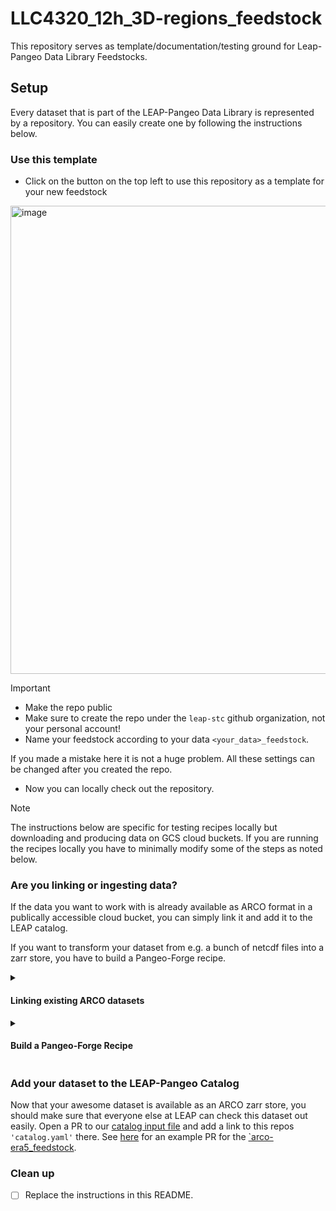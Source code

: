 # LLC4320_12h_3D-regions_feedstock
This repository serves as template/documentation/testing ground for Leap-Pangeo Data Library Feedstocks.

## Setup
Every dataset that is part of the LEAP-Pangeo Data Library is represented by a repository. You can easily create one by following the instructions below.

### Use this template
- Click on the button on the top left to use this repository as a template for your new feedstock
<img width="749" alt="image" src="https://github.com/leap-stc/proto_feedstock/assets/14314623/c786b2c7-adf1-4d4c-9811-0c7a1aa9228c">

>[!IMPORTANT]
> - Make the repo public
> - Make sure to create the repo under the `leap-stc` github organization, not your personal account!
> - Name your feedstock according to your data  `<your_data>_feedstock`.
>
>  If you made a mistake here it is not a huge problem. All these settings can be changed after you created the repo.

- Now you can locally check out the repository.

> [!NOTE]
> The instructions below are specific for testing recipes locally but downloading and producing data on GCS cloud buckets. If you are running the recipes locally you have to minimally modify some of the steps as noted below.

### Are you linking or ingesting data?
If the data you want to work with is already available as ARCO format in a publically accessible cloud bucket, you can simply link it and add it to the LEAP catalog.

If you want to transform your dataset from e.g. a bunch of netcdf files into a zarr store, you have to build a Pangeo-Forge recipe.

<details>
<summary>

#### Linking existing ARCO datasets

</summary>

To link an existing dataset all you need to do is to modify `'feedstock/meta.yaml'` and `'feedstock/catalog.yaml'`. Enter the information about the dataset in `'feedstock/meta.yaml'` and then add corresponding entries (the `'id'` parameter has to match) in `'feedstock/catalog.yaml'`, where the url can point to any publically available cloud storage.

<details>
<summary> Example from the [`arco-era5_feedstock](https://github.com/leap-stc/arco-era5_feedstock): </summary>

`meta.yaml`

```
title: "ARCO ERA5"
description: >
   Analysis-Ready, Cloud Optimized ERA5 data ingested by Google Research
recipes:
  - id: "0_25_deg_pressure_surface_levels"
  - id: "0_25_deg_model_levels"
provenance:
  providers:
    - name: "Google Research"
      description: >
      Hersbach, H., Bell, B., Berrisford, P., Hirahara, S., Horányi, A.,
      Muñoz‐Sabater, J., Nicolas, J., Peubey, C., Radu, R., Schepers, D.,
      Simmons, A., Soci, C., Abdalla, S., Abellan, X., Balsamo, G.,
      Bechtold, P., Biavati, G., Bidlot, J., Bonavita, M., De Chiara, G.,
      Dahlgren, P., Dee, D., Diamantakis, M., Dragani, R., Flemming, J.,
      Forbes, R., Fuentes, M., Geer, A., Haimberger, L., Healy, S.,
      Hogan, R.J., Hólm, E., Janisková, M., Keeley, S., Laloyaux, P.,
      Lopez, P., Lupu, C., Radnoti, G., de Rosnay, P., Rozum, I., Vamborg, F.,
      Villaume, S., Thépaut, J-N. (2017): Complete ERA5: Fifth generation of
      ECMWF atmospheric reanalyses of the global climate. Copernicus Climate
      Change Service (C3S) Data Store (CDS).

      Hersbach et al, (2017) was downloaded from the Copernicus Climate Change
      Service (C3S) Climate Data Store. We thank C3S for allowing us to
      redistribute the data.

      The results contain modified Copernicus Climate Change Service
      information 2022. Neither the European Commission nor ECMWF is
      responsible for any use that may be made of the Copernicus information
      or data it contains.
      roles:
        - producer
        - licensor
  license: "Apache Version 2.0"
maintainers:
  - name: "Julius Busecke"
    orcid: "0000-0001-8571-865X"
    github: jbusecke
```

`catalog.yaml`

```
# All the information important to cataloging.
"ncviewjs:meta_yaml_url": "https://github.com/leap-stc/arco-era5_feedstock/blob/main/feedstock/meta.yaml" # !!! Make sure to change this to YOUR feedstock!!!
tags:
  - atmosphere
  - reanalysis
  - zarr
stores:
  - id: "0_25_deg_pressure_surface_levels"
    name: "This dataset contains most pressure-level fields and all surface-level field regridded to a uniform 0.25° resolution. It is a superset of the data used to train GraphCast and NeuralGCM"
    url: "gs://gcp-public-data-arco-era5/ar/full_37-1h-0p25deg-chunk-1.zarr-v3"

  - id: "0_25_deg_model_levels"
    name: "This dataset contains 3D fields at 0.25° resolution with ERA5's native vertical coordinates (hybrid pressure/sigma coordinates)."
    url: "'gs://gcp-public-data-arco-era5/ar/model-level-1h-0p25deg.zarr-v1'"
```

</details>

</details>

<details>
<summary>

#### Build a Pangeo-Forge Recipe

</summary>

##### Build and test your recipe locally on the LEAP-Pangeo Jupyterhub

- Edit the `feedstock/recipe.py` to build your pangeo-forge recipe. If you are new to pangeo-forge, [the docs](https://pangeo-forge.readthedocs.io/en/latest/composition/index.html#overview) are a great starting point
- Make sure to also edit the other files in the `/feedstock/` directory. More info on feedstock structure can be found [here](https://pangeo-forge.readthedocs.io/en/latest/deployment/feedstocks.html#meta-yaml)
- 🚨 You should not have to modify any of the files outside the `feedstock` folder (and this README)! If you run into a situation where you think changes are needed, please open an issue and tag @leap-stc/data-and-compute.

#### Test your recipe locally
Before we run your recipe on LEAPs Dataflow runner you should test your recipe locally.

You can do that on the LEAP-Pangeo Jupyterhub or your own computer.

1. Set up an environment with mamba or conda:
```shell
mamba create -n runner0102 python=3.11 -y
conda activate runner0102
pip install pangeo-forge-runner==0.10.2 --no-cache-dir
```

2. You can now use [pangeo-forge-runner](https://github.com/pangeo-forge/pangeo-forge-runner) from the root directory of a checked out version of this repository in the shell

```shell
pangeo-forge-runner bake \
  --repo=./ \
  --Bake.recipe_id=<recipe_id>\
  -f configs/config_local_hub.py
```
>[!NOTE]
> Make sure to replace the `'recipe_id'` with the one defined in your `feedstock/meta.yaml` file.
>
>If you created multiple recipes you have to run a call like above for each one.

> To run this fully local (e.g. on your laptop) you have to replace `config_local_hub.py` with  `config_local.py`.
>
> ⚠️ This will save the cache and output to a subfolder of the location you are executing this from.. Make sure do delete them once you are done with testing.

3. Check the output! If something looks off edit your recipe.

>[!TIP]
>The above command will by default 'prune' the recipe, meaning it will only use two of the input files you provided to avoid creating too large output.
>Keep that in mind when you check the output for correctness.

Once you are happy with the output it is time to commit your work to git, push to github and get this recipe set up for ingestion using [Google Dataflow](https://cloud.google.com/dataflow?hl=en)

#### Activate the linting CI and clean up your repo
[Pre-Commit](https://pre-commit.com) linting is already pre-configured in this repository. To run the checks locally simply do:
```shell
pip install pre-commit
pre-commit install
pre-commit run --all-files
```
Then create a new branch and add those fixes (and others that were not able to auto-fix). From now on pre-commit will run checks after every commit.

Alternatively (or additionally) you can use the  [pre-commit CI Github App](https://results.pre-commit.ci/) to run these checks as part of every PR.
To proceed with this step you will need assistance a memeber of the [LEAP Data and Computation Team](https://leap-stc.github.io/support.html#data-and-computation-team). Please open an issue on this repository and tag `@leap-stc/data-and-compute` and ask for this repository to be added to the pre-commit.ci app.

#### Deploy your recipe to LEAPs Google Dataflow


>[!WARNING]
>To proceed with this step you will need to have certain repository secrets set up. For security reasons this should be done by a memeber of the [LEAP Data and Computation Team](https://leap-stc.github.io/support.html#data-and-computation-team). Please open an issue on this repository and tag `@leap-stc/data-and-compute` to get assistance.

- To deploy a recipe to Google Dataflow you have to trigger the "Deploy Recipes to Google Dataflow" with a single `recipe_id` as input and choose the appropriate branch.
>[!WARNING]
>We recently ran into problems with PRs based on forked repositories ([example](https://github.com/leap-stc/eNATL_feedstock/pull/8)), which cannot be run via the Actions "Run Workflow" button/trigger. Until we find a workable solution here we recommend to not fork the feedstock repo and work only with branches on the main feedstock

- Once your recipe is run from a github workflow we assume that it is deployed to Google Dataflow and activate the final [copy stage](https://github.com/leap-stc/LEAP_template_feedstock/blob/55ee23ce0bc90f764d18bc34c58adccb5b38fc89/feedstock/recipe.py#L63). This happens automatically, but you have to make sure to edit the `'feedstock/catalog.yaml'` `url` entries for each `recipe_id`. This location will be the 'final' location of the data, and this is what gets passed to the the catalog in the next step!


>[!NOTE]
>By default the `'prune'` option is set to true. To build the final dataset you need to change that value [here](https://github.com/leap-stc/LEAP_template_feedstock/blob/55ee23ce0bc90f764d18bc34c58adccb5b38fc89/configs/config_dataflow.py#L7). **Particularly for large datasets make sure that you have finalized the entries in `'feedstock/catalog.yaml'`**, since the full build of the dataset can be slow and expensive - you want to avoid doing that again 😁

</details>

### Add your dataset to the LEAP-Pangeo Catalog
Now that your awesome dataset is available as an ARCO zarr store, you should make sure that everyone else at LEAP can check this dataset out easily.
Open a PR to our [catalog input file](https://github.com/leap-stc/data-management/blob/main/catalog/input.yaml) and add a link to this repos `'catalog.yaml'` there. See [here](https://github.com/leap-stc/data-management/pull/132) for an example PR for the [`arco-era5_feedstock](https://github.com/leap-stc/arco-era5_feedstock).

### Clean up

- [ ] Replace the instructions in this README.  

